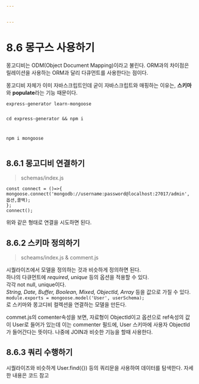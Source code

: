 ```yaml
---


---
```


<h1 id="몽구스-사용하기">8.6 몽구스 사용하기</h1>
<p>몽고디비는 ODM(Object Document Mapping)이라고 불린다. ORM과의 차이점은 릴레이션을 사용하는 ORM과 달리 다큐먼트를 사용한다는 점이다.</p>
<p>몽고디비 자체가 이미 자바스크립트인데 굳이 자바스크립트와 매핑하는 이유는, <strong>스키마</strong>와 <strong>populate</strong>라는 기능 때문이다.</p>
<pre><code>express-generator learn-mongoose

cd express-generator &amp;&amp; npm i

npm i mongoose
</code></pre>
<h2 id="몽고디비-연결하기">8.6.1 몽고디비 연결하기</h2>
<blockquote>
<p>schemas/index.js</p>
</blockquote>
<pre><code>const connect = ()=&gt;{
mongoose.connect('mongodb://username:password@localhost:27017/admin',옵션,콜백);
};
connect();
</code></pre>
<p>위와 같은 형태로 연결을 시도하면 된다.</p>
<h2 id="스키마-정의하기">8.6.2 스키마 정의하기</h2>
<blockquote>
<p>scheams/index.js &amp; comment.js</p>
</blockquote>
<p>시퀄라이즈에서 모델을 정의하는 것과 비슷하게 정의하면 된다.<br>
하나의 다큐먼트에 <em>required</em>, <em>unique</em> 등의 옵션을 적용할 수 있다.<br>
각각 not null, unique이다.<br>
<em>String, Date, Buffer, Boolean, Mixed, ObjectId, Array</em> 등을 값으로 가질 수 있다.<br>
<code>module.exports = mongoose.model('User', userSchema);</code><br>
로 스키마와 몽고디비 컬렉션을 연결하는 모델을 만든다.</p>
<p>commet.js의 comenter속성을 보면, 자료형이 ObjectId이고 옵션으로 ref속성의 값이 User로 들어가 있는데 이는 commenter 필드에, User 스키마에 사용자 ObjectId가 들어간다는 뜻이다. 나중에 JOIN과 비슷한 기능을 할때 사용한다.</p>
<h2 id="쿼리-수행하기">8.6.3 쿼리 수행하기</h2>
<p>시퀄라이즈와 비슷하게 User.find({}) 등의 쿼리문을 사용하여 데이터를 탐색한다. 자세한 내용은 코드 참고</p>

